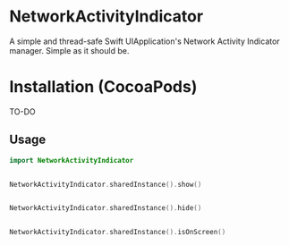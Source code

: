 # NetworkActivityIndicator
A simple and thread-safe Swift UIApplication's Network Activity Indicator manager. Simple as it should be.


# Installation (CocoaPods)
TO-DO

## Usage
```swift
import NetworkActivityIndicator


NetworkActivityIndicator.sharedInstance().show()


NetworkActivityIndicator.sharedInstance().hide()


NetworkActivityIndicator.sharedInstance().isOnScreen()
```
